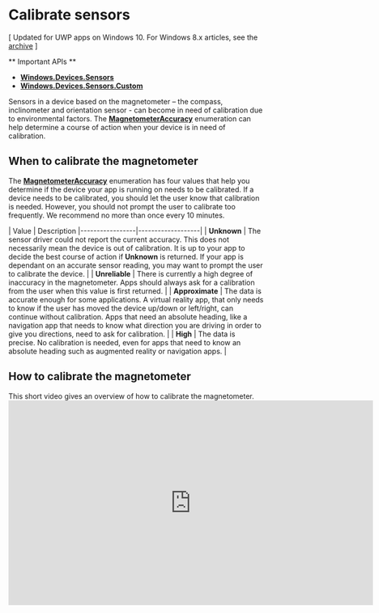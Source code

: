 # Calibrate sensors

\[ Updated for UWP apps on Windows 10. For Windows 8.x articles, see the [archive](http://go.microsoft.com/fwlink/p/?linkid=619132) \]

** Important APIs **

-   [**Windows.Devices.Sensors**](https://msdn.microsoft.com/library/windows/apps/BR206408)
-   [**Windows.Devices.Sensors.Custom**](https://msdn.microsoft.com/library/windows/apps/Dn895032)

Sensors in a device based on the magnetometer – the compass, inclinometer and orientation sensor - can become in need of calibration due to environmental factors. The [**MagnetometerAccuracy**](https://msdn.microsoft.com/library/windows/apps/Dn297552) enumeration can help determine a course of action when your device is in need of calibration.

## When to calibrate the magnetometer

The [**MagnetometerAccuracy**](https://msdn.microsoft.com/library/windows/apps/Dn297552) enumeration has four values that help you determine if the device your app is running on needs to be calibrated. If a device needs to be calibrated, you should let the user know that calibration is needed. However, you should not prompt the user to calibrate too frequently. We recommend no more than once every 10 minutes.

| Value           | Description                                                                                                                                                      |-----------------|-------------------|                                                                                                                                              | **Unknown**     | The sensor driver could not report the current accuracy. This does not necessarily mean the device is out of calibration. It is up to your app to decide the best course of action if **Unknown** is returned. If your app is dependant on an accurate sensor reading, you may want to prompt the user to calibrate the device. |
| **Unreliable**  | There is currently a high degree of inaccuracy in the magnetometer. Apps should always ask for a calibration from the user when this value is first returned. |
| **Approximate** | The data is accurate enough for some applications. A virtual reality app, that only needs to know if the user has moved the device up/down or left/right, can continue without calibration. Apps that need an absolute heading, like a navigation app that needs to know what direction you are driving in order to give you directions, need to ask for calibration. |
| **High**        | The data is precise. No calibration is needed, even for apps that need to know an absolute heading such as augmented reality or navigation apps. |

## How to calibrate the magnetometer

This short video gives an overview of how to calibrate the magnetometer.<iframe src="https://hubs-video.ssl.catalog.video.msn.com/embed/727bd0e3-9116-49c3-8af6-0b4339324b71/IA?csid=ux-en-us&MsnPlayerLeadsWith=html&PlaybackMode=Inline&MsnPlayerDisplayShareBar=false&MsnPlayerDisplayInfoButton=false&iframe=true&QualityOverride=HD" width="720" height="405" allowFullScreen="true" frameBorder="0" scrolling="no">One dev minute - Sensor Calibration</iframe>




<!--HONumber=Mar16_HO2-->


